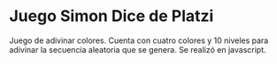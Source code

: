 # Juego Simon Dice de Platzi
Juego de adivinar colores. Cuenta con cuatro colores y 10 niveles para adivinar la secuencia aleatoria que se genera.
Se realizó en javascript.
